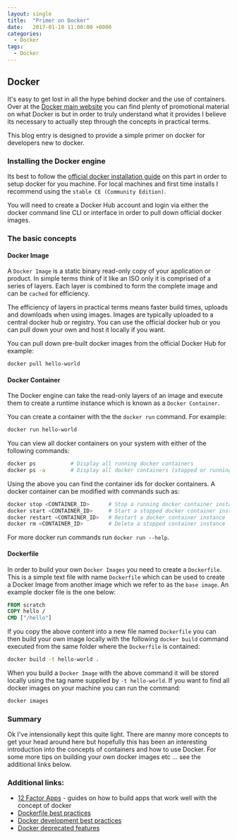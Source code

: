 ```yaml
---
layout: single
title:  "Primer on Docker"
date:   2017-01-10 11:00:00 +0000
categories:
  - Docker
tags:
  - Docker
---
```


## Docker

It's easy to get lost in all the hype behind docker and the use of containers. Over at the [Docker main website](https://www.docker.com) you can find plenty of promotional material on what Docker is but in order to truly understand what it provides I believe its necessary to actually step through the concepts in practical terms.

This blog entry is designed to provide a simple primer on docker for developers new to docker.

### Installing the Docker engine

Its best to follow the [official docker installation guide](https://docs.docker.com/engine/installation/) on this part in order to setup docker for you machine. For local machines and first time installs I recommend using the `stable CE (Community Edition)`.

You will need to create a Docker Hub account and login via either the docker command line CLI or interface in order to pull down official docker images.

### The basic concepts

#### Docker Image

A `Docker Image` is a static binary read-only copy of your application or product. In simple terms think of it like an ISO only it is comprised of a series of layers. Each layer is combined to form the complete image and can be `cached` for efficiency.

The efficiency of layers in practical terms means faster build times, uploads and downloads when using images. Images are typically uploaded to a central docker hub or registry. You can use the official docker hub or you can pull down your own and host it locally if you want.

You can pull down pre-built docker images from the official Docker Hub for example:
```sh
docker pull hello-world
```

#### Docker Container

The Docker engine can take the read-only layers of an image and execute them to create a runtime instance which is known as a `Docker Container`.

You can create a container with the the `docker run` command. For example:
```sh
docker run hello-world
```

You can view all docker containers on your system with either of the following commands:
```sh
docker ps           # Display all running docker containers
docker ps -a        # Display all docker containers (stopped or running)
```

Using the above you can find the container ids for docker containers. A docker container can be modified with commands such as:
```sh
docker stop <CONTAINER_ID>      # Stop a running docker container instance
docker start <CONTAINER_ID>     # Start a stopped docker container instance
docker restart <CONTAINER_ID>   # Restart a docker container instance
docker rm <CONTAINER_ID>        # Delete a stopped container instance
```

For more docker run commands run `docker run --help`.

#### Dockerfile

In order to build your own `Docker Images` you need to create a `Dockerfile`. This is a simple text file with name `Dockerfile` which can be used to create a Docker Image from another image which we refer to as the `base image`. An example docker file is the one below:
```dockerfile
FROM scratch
COPY hello /
CMD ["/hello"]
```

If you copy the above content into a new file named `Dockerfile` you can then build your own image locally with the following `docker build` command executed from the same folder where the `Dockerfile` is contained:
```sh
docker build -t hello-world .
```

When you build a `Docker Image` with the above command it will be stored locally using the tag name supplied by `-t hello-world`. If you want to find all docker images on your machine you can run the command:
```sh
docker images
```

### Summary

Ok I've intensionally kept this quite light. There are manny more concepts to get your head around here but hopefully this has been an interesting introduction into the concepts of containers and how to use Docker. For some more tips on building your own docker images etc ... see the additional links below.

### Additional links:
* [12 Factor Apps](https://12factor.net) - guides on how to build apps that work well with the concept of docker
* [Dockerfile best practices](https://docs.docker.com/engine/userguide/eng-image/dockerfile_best-practices/)
* [Docker development best practices](https://docs.docker.com/develop/dev-best-practices/)
* [Docker deprecated features](https://docs.docker.com/engine/deprecated/#driver-specific-log-tags)
